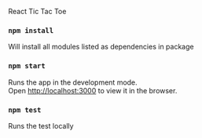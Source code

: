 React Tic Tac Toe

### `npm install`

Will install all modules listed as dependencies in package

### `npm start`

Runs the app in the development mode.<br />
Open [http://localhost:3000](http://localhost:3000) to view it in the browser.

### `npm test`

Runs the test locally 
